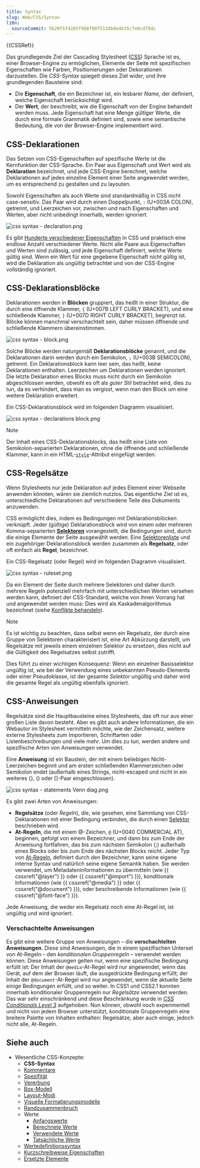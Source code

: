 ```yaml
---
title: Syntax
slug: Web/CSS/Syntax
l10n:
  sourceCommit: 5b20f5f4265f988f80f513db0e4b35c7e0cd70dc
---
```


{{CSSRef}}

Das grundlegende Ziel der Cascading Stylesheet ([CSS](/de/docs/Web/CSS)) Sprache ist es, einer Browser-Engine zu ermöglichen, Elemente der Seite mit spezifischen Eigenschaften wie Farben, Positionierungen oder Dekorationen darzustellen. Die _CSS-Syntax_ spiegelt dieses Ziel wider, und ihre grundlegenden Bausteine sind:

- Die **Eigenschaft**, die ein Bezeichner ist, ein lesbarer _Name_, der definiert, welche Eigenschaft berücksichtigt wird.
- Der **Wert**, der beschreibt, wie die Eigenschaft von der Engine behandelt werden muss. Jede Eigenschaft hat eine Menge gültiger Werte, die durch eine formale Grammatik definiert sind, sowie eine semantische Bedeutung, die von der Browser-Engine implementiert wird.

## CSS-Deklarationen

Das Setzen von CSS-Eigenschaften auf spezifische Werte ist die Kernfunktion der CSS-Sprache. Ein Paar aus Eigenschaft und Wert wird als **Deklaration** bezeichnet, und jede CSS-Engine berechnet, welche Deklarationen auf jedes einzelne Element einer Seite angewendet werden, um es entsprechend zu gestalten und zu layouten.

Sowohl Eigenschaften als auch Werte sind standardmäßig in CSS nicht case-sensitiv. Das Paar wird durch einen Doppelpunkt, `:` (U+003A COLON), getrennt, und Leerzeichen vor, zwischen und nach Eigenschaften und Werten, aber nicht unbedingt innerhalb, werden ignoriert.

![css syntax - declaration.png](css_syntax_-_declaration.png)

Es gibt [Hunderte verschiedener Eigenschaften](/de/docs/Web/CSS/Reference) in CSS und praktisch eine endlose Anzahl verschiedener Werte. Nicht alle Paare aus Eigenschaften und Werten sind zulässig, und jede Eigenschaft definiert, welche Werte gültig sind. Wenn ein Wert für eine gegebene Eigenschaft nicht gültig ist, wird die Deklaration als _ungültig_ betrachtet und von der CSS-Engine vollständig ignoriert.

## CSS-Deklarationsblöcke

Deklarationen werden in **Blöcken** gruppiert, das heißt in einer Struktur, die durch eine öffnende Klammer, `{` (U+007B LEFT CURLY BRACKET), und eine schließende Klammer, `}` (U+007D RIGHT CURLY BRACKET), begrenzt ist. Blöcke können manchmal verschachtelt sein, daher müssen öffnende und schließende Klammern übereinstimmen.

![css syntax - block.png](css_syntax_-_block.png)

Solche Blöcke werden naturgemäß **Deklarationsblöcke** genannt, und die Deklarationen darin werden durch ein Semikolon, `;` (U+003B SEMICOLON), getrennt. Ein Deklarationsblock kann leer sein, das heißt, keine Deklarationen enthalten. Leerzeichen um Deklarationen werden ignoriert. Die letzte Deklaration eines Blocks muss nicht durch ein Semikolon abgeschlossen werden, obwohl es oft als _guter Stil_ betrachtet wird, dies zu tun, da es verhindert, dass man es vergisst, wenn man den Block um eine weitere Deklaration erweitert.

Ein CSS-Deklarationsblock wird im folgenden Diagramm visualisiert.

![css syntax - declarations block.png](declaration-block.png)

> [!NOTE]
> Der Inhalt eines CSS-Deklarationsblocks, das heißt eine Liste von Semikolon-separierten Deklarationen, ohne die öffnende und schließende Klammer, kann in ein HTML-[`style`](/de/docs/Web/HTML/Global_attributes/style)-Attribut eingefügt werden.

## CSS-Regelsätze

Wenn Stylesheets nur jede Deklaration auf jedes Element einer Webseite anwenden könnten, wären sie ziemlich nutzlos. Das eigentliche Ziel ist es, unterschiedliche Deklarationen auf verschiedene Teile des Dokuments anzuwenden.

CSS ermöglicht dies, indem es Bedingungen mit Deklarationsblöcken verknüpft. Jeder (gültige) Deklarationsblock wird von einem oder mehreren Komma-separierten [**Selektoren**](/de/docs/Web/CSS/CSS_selectors) vorangestellt, die Bedingungen sind, durch die einige Elemente der Seite ausgewählt werden. Eine [Selektorenliste](/de/docs/Web/CSS/Selector_list) und ein zugehöriger Deklarationsblock werden zusammen als **Regelsatz**, oder oft einfach als **Regel**, bezeichnet.

Ein CSS-Regelsatz (oder Regel) wird im folgenden Diagramm visualisiert.

![css syntax - ruleset.png](ruleset.png)

Da ein Element der Seite durch mehrere Selektoren und daher durch mehrere Regeln potenziell mehrfach mit unterschiedlichen Werten versehen werden kann, definiert der CSS-Standard, welche von ihnen Vorrang hat und angewendet werden muss: Dies wird als Kaskadenalgorithmus bezeichnet (siehe [Konflikte behandeln](/de/docs/Learn_web_development/Core/Styling_basics/Handling_conflicts)).

> [!NOTE]
> Es ist wichtig zu beachten, dass selbst wenn ein Regelsatz, der durch eine Gruppe von Selektoren charakterisiert ist, eine Art Abkürzung darstellt, um Regelsätze mit jeweils einem einzelnen Selektor zu ersetzen, dies nicht auf die Gültigkeit des Regelsatzes selbst zutrifft.
>
> Dies führt zu einer wichtigen Konsequenz: Wenn ein einzelner Basisselektor ungültig ist, wie bei der Verwendung eines unbekannten Pseudo-Elements oder einer Pseudoklasse, ist der gesamte _Selektor_ ungültig und daher wird die gesamte Regel als ungültig ebenfalls ignoriert.

## CSS-Anweisungen

Regelsätze sind die Hauptbausteine eines Stylesheets, das oft nur aus einer großen Liste davon besteht. Aber es gibt auch andere Informationen, die ein Webautor im Stylesheet vermitteln möchte, wie der Zeichensatz, weitere externe Stylesheets zum Importieren, Schriftarten oder Listenbeschreibungen und viele mehr. Um dies zu tun, werden andere und spezifische Arten von Anweisungen verwendet.

Eine **Anweisung** ist ein Baustein, der mit einem beliebigen Nicht-Leerzeichen beginnt und am ersten schließenden Klammerzeichen oder Semikolon endet (außerhalb eines Strings, nicht-escaped und nicht in ein weiteres {}, () oder []-Paar eingeschlossen).

![css syntax - statements Venn diag.png](css_syntax_-_statements_venn_diag.png)

Es gibt zwei Arten von Anweisungen:

- **Regelsätze** (oder _Regeln_), die, wie gesehen, eine Sammlung von CSS-Deklarationen mit einer Bedingung verbinden, die durch einen [Selektor](/de/docs/Web/CSS/CSS_selectors) beschrieben wird.
- **At-Regeln**, die mit einem @-Zeichen, `@` (U+0040 COMMERCIAL AT), beginnen, gefolgt von einem Bezeichner, und dann bis zum Ende der Anweisung fortfahren, das bis zum nächsten Semikolon (;) außerhalb eines Blocks oder bis zum Ende des nächsten Blocks reicht. Jeder Typ von [At-Regeln](/de/docs/Web/CSS/At-rule), definiert durch den Bezeichner, kann seine eigene interne Syntax und natürlich seine eigene Semantik haben. Sie werden verwendet, um Metadateninformationen zu übermitteln (wie {{ cssxref("@layer") }} oder {{ cssxref("@import") }}), konditionale Informationen (wie {{ cssxref("@media") }} oder {{ cssxref("@document") }}), oder beschreibende Informationen (wie {{ cssxref("@font-face") }}).

Jede Anweisung, die weder ein Regelsatz noch eine At-Regel ist, ist ungültig und wird ignoriert.

### Verschachtelte Anweisungen

Es gibt eine weitere Gruppe von Anweisungen – die **verschachtelten Anweisungen**. Diese sind Anweisungen, die in einem spezifischen Unterset von At-Regeln – den _konditionalen Gruppenregeln_ – verwendet werden können. Diese Anweisungen gelten nur, wenn eine spezifische Bedingung erfüllt ist: Der Inhalt der `@media`-At-Regel wird nur angewendet, wenn das Gerät, auf dem der Browser läuft, die ausgedrückte Bedingung erfüllt; der Inhalt der `@document`-At-Regel wird nur angewendet, wenn die aktuelle Seite einige Bedingungen erfüllt, und so weiter. In CSS1 und CSS2.1 konnten innerhalb konditionaler Gruppenregeln nur _Regelsätze_ verwendet werden. Das war sehr einschränkend und diese Beschränkung wurde in [_CSS Conditionals Level 3_](/de/docs/Web/CSS/CSS_conditional_rules) aufgehoben. Nun können, obwohl noch experimentell und nicht von jedem Browser unterstützt, konditionale Gruppenregeln eine breitere Palette von Inhalten enthalten: Regelsätze, aber auch einige, jedoch nicht alle, At-Regeln.

## Siehe auch

- Wesentliche CSS-Konzepte:
  - **CSS-Syntax**
  - [Kommentare](/de/docs/Web/CSS/Comments)
  - [Spezifität](/de/docs/Web/CSS/Specificity)
  - [Vererbung](/de/docs/Web/CSS/Inheritance)
  - [Box-Modell](/de/docs/Web/CSS/CSS_box_model/Introduction_to_the_CSS_box_model)
  - [Layout-Modi](/de/docs/Web/CSS/Layout_mode)
  - [Visuelle Formatierungsmodelle](/de/docs/Web/CSS/Visual_formatting_model)
  - [Randzusammenbruch](/de/docs/Web/CSS/CSS_box_model/Mastering_margin_collapsing)
  - Werte
    - [Anfangswerte](/de/docs/Web/CSS/initial_value)
    - [Berechnete Werte](/de/docs/Web/CSS/computed_value)
    - [Verwendete Werte](/de/docs/Web/CSS/used_value)
    - [Tatsächliche Werte](/de/docs/Web/CSS/actual_value)
  - [Wertedefinitionssyntax](/de/docs/Web/CSS/Value_definition_syntax)
  - [Kurzschreibweise Eigenschaften](/de/docs/Web/CSS/Shorthand_properties)
  - [Ersetzte Elemente](/de/docs/Web/CSS/Replaced_element)
